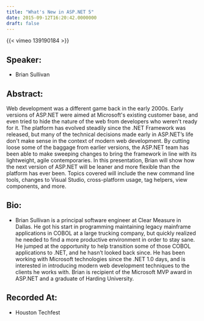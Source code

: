 ```yaml
---
title: "What's New in ASP.NET 5"
date: 2015-09-12T16:20:42.0000000
draft: false
---
```


{{< vimeo 139190184 >}}

## Speaker:

 - Brian Sullivan

## Abstract:

<p>Web development was a different game back in the early 2000s. Early versions of ASP.NET were aimed at Microsoft's existing customer base, and even tried to hide the nature of the web from developers who weren't ready for it. The platform has evolved steadily since the .NET Framework was released, but many of the technical decisions made early in ASP.NET’s life don't make sense in the context of modern web development. By cutting loose some of the baggage from earlier versions, the ASP.NET team has been able to make sweeping changes to bring the framework in line with its lightweight, agile contemporaries. In this presentation, Brian will show how the next version of ASP.NET will be leaner and more flexible than the platform has ever been. Topics covered will include the new command line tools, changes to Visual Studio, cross-platform usage, tag helpers, view components, and more. </p>

## Bio:

 - <p>Brian Sullivan is a principal software engineer at Clear Measure in Dallas. He got his start in programming maintaining legacy mainframe applications in COBOL at a large trucking company, but quickly realized he needed to find a more productive environment in order to stay sane. He jumped at the opportunity to help transition some of those COBOL applications to .NET, and he hasn’t looked back since. He has been working with Microsoft technologies since the .NET 1.0 days, and is interested in introducing modern web development techniques to the clients he works with. Brian is recipient of the Microsoft MVP award in ASP.NET and a graduate of Harding University.</p>

## Recorded At:

 - Houston Techfest

